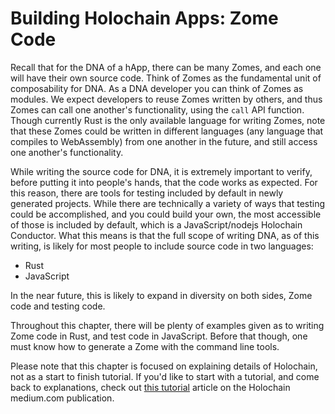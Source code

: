 # Building Holochain Apps: Zome Code

Recall that for the DNA of a hApp, there can be many Zomes, and each one will have their own source code. Think of Zomes as the fundamental unit of composability for DNA.  As a DNA developer you can think of Zomes as modules. We expect developers to reuse Zomes written by others, and thus Zomes can call one another's functionality, using the `call` API function. Though currently Rust is the only available language for writing Zomes, note that these Zomes could be written in different languages (any language that compiles to WebAssembly) from one another in the future, and still access one another's functionality.

While writing the source code for DNA, it is extremely important to verify, before putting it into people's hands, that the code works as expected. For this reason, there are tools for testing included by default in newly generated projects. While there are technically a variety of ways that testing could be accomplished, and you could build your own, the most accessible of those is included by default, which is a JavaScript/nodejs Holochain Conductor. What this means is that the full scope of writing DNA, as of this writing, is likely for most people to include source code in two languages:
- Rust
- JavaScript

In the near future, this is likely to expand in diversity on both sides, Zome code and testing code.

Throughout this chapter, there will be plenty of examples given as to writing Zome code in Rust, and test code in JavaScript. Before that though, one must know how to generate a Zome with the command line tools.

Please note that this chapter is focused on explaining details of Holochain, not as a start to finish tutorial. If you'd like to start with a tutorial, and come back to explanations, check out [this tutorial](https://medium.com/holochain/first-steps-writing-holochain-happs-with-rust-80ae111960e) article on the Holochain medium.com publication.
